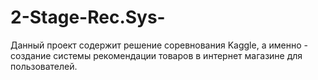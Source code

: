 # 2-Stage-Rec.Sys-
Данный проект содержит решение соревнования Kaggle, а именно - создание системы рекомендации товаров в интернет магазине для пользователей.
